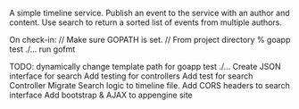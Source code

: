 A simple timeline service. Publish an event to the service with an author and content. Use search to return a sorted list of events from multiple authors.

On check-in:
// Make sure GOPATH is set.
// From project directory
% goapp test ./...
run gofmt

TODO:
	dynamically change template path for goapp test ./...
	Create JSON interface for search
	Add testing for controllers
	Add test for search Controller
	Migrate Search logic to timeline file.
	Add CORS headers to search interface
	Add bootstrap & AJAX to appengine site